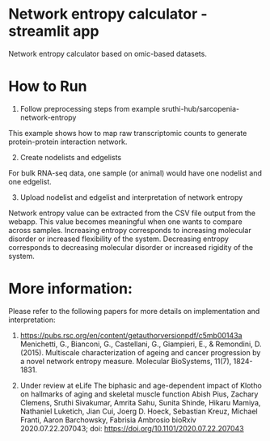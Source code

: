 # Network entropy calculator - streamlit app
Network entropy calculator based on omic-based datasets.

# How to Run

1. Follow preprocessing steps from example sruthi-hub/sarcopenia-network-entropy

This example shows how to map raw transcriptomic counts to generate protein-protein interaction network.

2. Create nodelists and edgelists

For bulk RNA-seq data, one sample (or animal) would have one nodelist and one edgelist. 

3. Upload nodelist and edgelist and interpretation of network entropy

Network entropy value can be extracted from the CSV file output from the webapp. 
This value becomes meaningful when one wants to compare across samples. 
Increasing entropy corresponds to increasing molecular disorder or increased flexibility of the system.
Decreasing entropy corresponds to decreasing molecular disorder or increased rigidity of the system. 


# More information:
Please refer to the following papers for more details on implementation and interpretation:

1. https://pubs.rsc.org/en/content/getauthorversionpdf/c5mb00143a
Menichetti, G., Bianconi, G., Castellani, G., Giampieri, E., & Remondini, D. (2015). Multiscale characterization of ageing and cancer progression by a novel network entropy measure. Molecular BioSystems, 11(7), 1824-1831.

2. Under review at eLife
The biphasic and age-dependent impact of Klotho on hallmarks of aging and skeletal muscle function
Abish Pius, Zachary Clemens, Sruthi Sivakumar, Amrita Sahu, Sunita Shinde, Hikaru Mamiya, Nathaniel Luketich, Jian Cui, Joerg D. Hoeck, Sebastian Kreuz, Michael Franti, Aaron Barchowsky, Fabrisia Ambrosio
bioRxiv 2020.07.22.207043; doi: https://doi.org/10.1101/2020.07.22.207043

